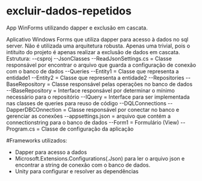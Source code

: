 # excluir-dados-repetidos
App WinForms utilizando dapper e exclusão em cascata.

  Aplicativo Windows Forms que utiliza dapper para acesso à dados no sql server.
  Não é utilizada uma arquitetura robusta. Apenas uma trivial, pois o intituito do projeto é apenas realizar a exclusão de dados 
em cascata.
  Estrutura:
  --csproj
   --JsonClasses
    --ReadJsonSettings.cs = Classe responsável por encontrar o arquivo que guarda a configuração de conexão com o banco de dados
   --Queries
    --Entity1 = Classe que representa a entidade1
    --Entity2 = Classe que representa a entidade2
   --Repositories
    --BaseRepository = Classe responsável pelas operações no banco de dados
    --IBaseRepository = Interface responsável por determinar o mínimo necessário para o repositório
    --IQuery = Interface para ser implementada nas classes de queries para reuso de código
   --DQLConnections
    --DapperDBCOnnection = Classe responsável por conectar no banco e gerenciar as conexões
   --appsettings.json = arquivo que contém a connectionstring para o banco de dados
   --Form1 = Formulário (View)
   --Program.cs = Classe de configuração da aplicação
   
  #Frameworks utilizados:
  - Dapper para acesso a dados
  - Microsoft.Extensions.Configurations(.Json) para ler o arquivo json e encontrar a string de conexão com o banco de dados.
  - Unity para configurar e resolver as dependências
